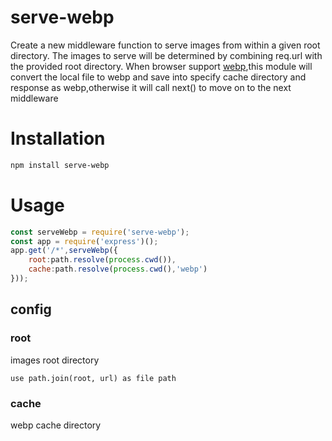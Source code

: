 # serve-webp
Create a new middleware function to serve images from within a given root directory. The images to serve will be determined by combining req.url with the provided root directory.
When browser support [webp](https://developers.google.com/speed/webp/),this module will convert the local file to webp and save into specify cache directory and response as webp,otherwise it will call next() to move on to the next middleware


# Installation
```bash
npm install serve-webp
```

# Usage

```js
const serveWebp = require('serve-webp');
const app = require('express')();
app.get('/*',serveWebp({
    root:path.resolve(process.cwd()),
    cache:path.resolve(process.cwd(),'webp')
}));


```

## config
### root
images root directory
```
use path.join(root, url) as file path
```

### cache
webp cache directory
